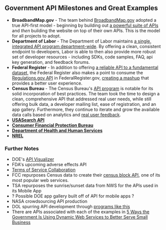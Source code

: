 ## Government API Milestones and Great Examples

* **BroadbandMap.gov** - The team behind [BroadbandMap.gov](http://www.broadbandmap.gov) adopted a true API-first model - beginning by building out [a powerful suite of APIs](http://www.broadbandmap.gov/developer) and *then* building the website on top of their own APIs.  This is the model for all projects to adopt.  
* **Department of Labor** - The Department of Labor maintains [a single, integrated API program department-wide](developer.dol.gov).  By offering a clean, consistent endpoint to developers, Labor is able to then also provide more robust set of developer resources - including SDKs, code samples, FAQ, api key generation, and feedback forums.  
* **Federal Register** - In addition to offering [a reliable API to a fundamental dataset](https://www.federalregister.gov/blog/learn/developers), the Federal Register also makes a point to consume the [Regulations.gov API](http://www.regulations.gov/#!developers) in FederalRegister.gov, [creating a mashup](https://www.federalregister.gov/blog/2012/04/in-synch-with-regulations-gov) that provides a better user experience.  
* **Census Bureau** - The Census Bureau's [API program](http://www.census.gov/developers/) is notable for its solid incorporation of best practices.  The team took the time to design a clean, comprehensive API that addressed real user needs, while still offering bulk data, a developer mailing list, ease of registration, and an app gallery.  Furthermore, they continue to iterate and grow the available data calls based on analytics and [real user feedback](http://apiforum.ideascale.com/).  
* **[USASearch API](http://search.digitalgov.gov/developer/index.html)**
* **[Consumer Financial Protection Bureau](cfpb.github.io/api/hmda/)**
* **[Department of Health and Human Services](http://healthdata.gov/developer)**
* **[NREL](http://developer.nrel.gov/)**

### Further Notes

* DOE's [API Visualizer](http://en.openei.org/apps/api-browser/)
* FDA's upcoming adverse effects API
* [Terms of Service Collaboration](https://groups.google.com/forum/#!topic/us-government-apis/0yix5bEWbFo)
* FCC repurposes Census data to create their [census block API](http://www.broadbandmap.gov/developer), one of its most popular web services.  
* TSA repurposes the sunrise/sunset data from NWS for the APIs used in its Mobile App
* ? Possible DOE app gallery built off of API for mobile apps ? 
* NASA crowdsourcing API production
* DOL spurring API development through [programs like this](http://www.careeronestop.org/WebServices/WebServices.aspx)
* There are APIs associated with each of the examples in [5 Ways the Government Is Using Dynamic Web Services to Better Serve Small Business](http://smallbiztrends.com/2010/12/5-ways-the-government-is-using-dynamic-web-services-to-better-serve-small-business.html)
